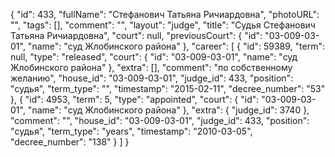 {
    "id": 433,
    "fullName": "Стефанович Татьяна Ричиардовна",
    "photoURL": "",
    "tags": [],
    "comment": "",
    "layout": "judge",
    "title": "Судья Стефанович Татьяна Ричиардовна",
    "court": null,
    "previousCourt": {
        "id": "03-009-03-01",
        "name": "суд Жлобинского района"
    },
    "career": [
        {
            "id": 59389,
            "term": null,
            "type": "released",
            "court": {
                "id": "03-009-03-01",
                "name": "суд Жлобинского района"
            },
            "extra": [],
            "comment": "по собственному желанию",
            "house_id": "03-009-03-01",
            "judge_id": 433,
            "position": "судья",
            "term_type": "",
            "timestamp": "2015-02-11",
            "decree_number": "53"
        },
        {
            "id": 4953,
            "term": 5,
            "type": "appointed",
            "court": {
                "id": "03-009-03-01",
                "name": "суд Жлобинского района"
            },
            "extra": {
                "judge_id": 3740
            },
            "comment": "",
            "house_id": "03-009-03-01",
            "judge_id": 433,
            "position": "судья",
            "term_type": "years",
            "timestamp": "2010-03-05",
            "decree_number": "138"
        }
    ]
}